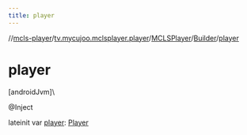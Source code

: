 ```yaml
---
title: player
---
```

//[mcls-player](../../../../index.html)/[tv.mycujoo.mclsplayer.player](../../index.html)/[MCLSPlayer](../index.html)/[Builder](index.html)/[player](player.html)



# player



[androidJvm]\




@Inject



lateinit var [player](player.html): [Player](../../../tv.mycujoo.mclsplayer.player.player/-player/index.html)





